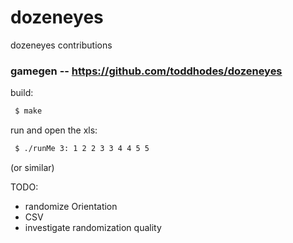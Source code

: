dozeneyes
=========

dozeneyes contributions


### gamegen -- https://github.com/toddhodes/dozeneyes 


build:

```bash
 $ make 
```


run and open the xls:

```bash
 $ ./runMe 3: 1 2 2 3 3 4 4 5 5
```

 (or similar)

TODO:

  - randomize Orientation
  - CSV
  - investigate randomization quality



